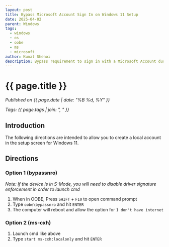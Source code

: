 ```yaml
---
layout: post
title: Bypass Microsoft Account Sign In on Windows 11 Setup
date: 2025-04-02
parent: Windows
tags:
  - windows
  - os
  - oobe
  - ms
  - microsoft
author: Kunal Shenoi
description: Bypass requirement to sign in with a Microsoft Account during Win 11 setup
---
```



# {{ page.title }}

*Published on {{ page.date | date: "%B %d, %Y" }}*

*Tags: {{ page.tags | join: ", " }}*

## Introduction

The following directions are intended to allow you to create a local account in the setup screen for Windows 11.

## Directions

### Option 1 (bypassnro)

*Note: If the device is in S-Mode, you will need to disable driver signature enforcement in order to launch cmd*

1. When in OOBE, Press `SHIFT` + `F10` to open command prompt
2. Type `oobe\bypassnro` and hit `ENTER`
3. The computer will reboot and allow the option for `I don't have internet`

### Option 2 (ms-cxh)

1. Launch cmd like above
2. Type `start ms-cxh:localonly` and hit `ENTER`